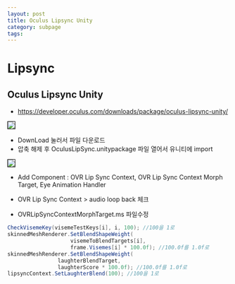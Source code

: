```yaml
---
layout: post
title: Oculus Lipsync Unity
category: subpage
tags: 
---
```


# Lipsync

## Oculus Lipsync Unity
* <https://developer.oculus.com/downloads/package/oculus-lipsync-unity/>

<img style='border:solid 1px black;' src="https://image.onethelab.com/resized/1722782561.jpg" />

* DownLoad 눌러서 파일 다운로드
* 압축 해제 후 OculusLipSync.unitypackage 파일 열어서 유니티에 import

<img style='border:solid 1px black;' src="https://image.onethelab.com/resized/1715500744.jpg" />

* Add Component : OVR Lip Sync Context, OVR Lip Sync Context Morph Target, Eye Animation Handler
* OVR Lip Sync Context > audio loop back 체크

* OVRLipSyncContextMorphTarget.ms 파일수정

```c#
CheckVisemeKey(visemeTestKeys[i], i, 100); //100을 1로
skinnedMeshRenderer.SetBlendShapeWeight(
                    visemeToBlendTargets[i],
                    frame.Visemes[i] * 100.0f); //100.0f를 1.0f로
skinnedMeshRenderer.SetBlendShapeWeight(
                laughterBlendTarget,
                laughterScore * 100.0f); //100.0f를 1.0f로
lipsyncContext.SetLaughterBlend(100); //100을 1로
```